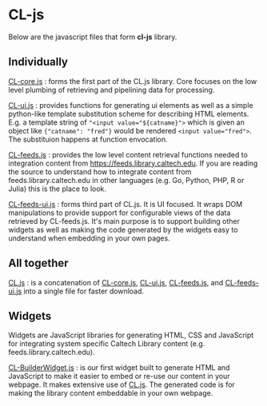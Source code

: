 
# CL-js 

Below are the javascript files that form **cl-js** library. 

## Individually

[CL-core.js](CL-core.js)
: forms the first part of the CL.js library. Core focuses on the low level plumbing of retrieving and pipelining data for processing. 

[CL-ui.js](CL-ui.js)
: provides functions for generating ui elements as well as a simple python-like template substitution scheme for describing HTML elements. E.g. a template string of `"<input value="${catname}">` which is given an object like `{"catname": "fred"}` would be rendered `<input value="fred">`. The substituion happens at function envocation.

[CL-feeds.js](CL-feeds.js) 
: provides the low level content retrieval functions needed to integration content from https://feeds.library.caltech.edu.  If you are reading the source to understand how to integrate content from feeds.library.caltech.edu in other languages (e.g. Go, Python, PHP, R or Julia) this is the place to look.

[CL-feeds-ui.js](CL-feeds-ui.js)
: forms third part of CL.js. It is UI focused. It wraps DOM manipulations to provide support for configurable views of the data retrieved by CL-feeds.js.  It's main purpose is to support building other widgets as well as making the code generated by the widgets easy to understand when embedding in your own pages.


## All together

[CL.js](CL.js) 
: is a concatenation of [CL-core.js](CL-core.js), [CL-ui.js](CL-ui.js), [CL-feeds.js](CL-feeds.js), and [CL-feeds-ui.js](CL-feeds-ui.js) into a single file for faster download.


## Widgets

Widgets are JavaScript libraries for generating HTML, CSS
and JavaScript for integrating system specific 
Caltech Library content (e.g. feeds.library.caltech.edu). 

[CL-BuilderWidget.js](CL-BuilderWidget.js)
: is our first widget built to generate HTML and JavaScript to make it easier to embed or re-use our content in your webpage. It makes extensive use of [CL.js](CL.js). The generated code is for making the library content embeddable in your own webpage.

